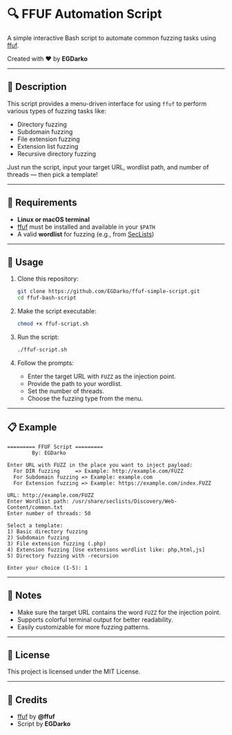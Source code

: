# 🔍 FFUF Automation Script

A simple interactive Bash script to automate common fuzzing tasks using [ffuf](https://github.com/ffuf/ffuf).

Created with ❤️ by **EGDarko**

---

## 📜 Description

This script provides a menu-driven interface for using `ffuf` to perform various types of fuzzing tasks like:

- Directory fuzzing
- Subdomain fuzzing
- File extension fuzzing
- Extension list fuzzing
- Recursive directory fuzzing

Just run the script, input your target URL, wordlist path, and number of threads — then pick a template!

---

## 🧰 Requirements

- **Linux or macOS terminal**
- [ffuf](https://github.com/ffuf/ffuf) must be installed and available in your `$PATH`
- A valid **wordlist** for fuzzing (e.g., from [SecLists](https://github.com/danielmiessler/SecLists))

---

## 🚀 Usage

1. Clone this repository:

   ```bash
   git clone https://github.com/EGDarko/ffuf-simple-script.git
   cd ffuf-bash-script
   ```

2. Make the script executable:

   ```bash
   chmod +x ffuf-script.sh
   ```

3. Run the script:

   ```bash
   ./ffuf-script.sh
   ```

4. Follow the prompts:

   - Enter the target URL with `FUZZ` as the injection point.
   - Provide the path to your wordlist.
   - Set the number of threads.
   - Choose the fuzzing type from the menu.

---

## 📋 Example

```text
========= FFUF Script =========
        By: EGDarko

Enter URL with FUZZ in the place you want to inject payload:
  For DIR fuzzing     => Example: http://example.com/FUZZ
  For Subdomain fuzzing => Example: example.com
  For Extension fuzzing => Example: https://example.com/index.FUZZ

URL: http://example.com/FUZZ
Enter Wordlist path: /usr/share/seclists/Discovery/Web-Content/common.txt
Enter number of threads: 50

Select a template:
1) Basic directory fuzzing
2) Subdomain fuzzing
3) File extension fuzzing (.php)
4) Extension fuzzing [Use extensions wordlist like: php,html,js]
5) Directory fuzzing with -recursion

Enter your choice (1-5): 1
```

---

## 🧠 Notes

- Make sure the target URL contains the word `FUZZ` for the injection point.
- Supports colorful terminal output for better readability.
- Easily customizable for more fuzzing patterns.

---

## 📄 License

This project is licensed under the MIT License.

---

## 🙌 Credits

- [ffuf](https://github.com/ffuf/ffuf) by **@ffuf**
- Script by **EGDarko**

